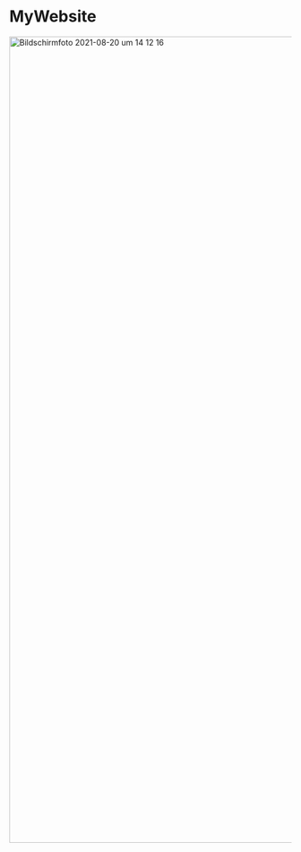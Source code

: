 # MyWebsite

<img width="1440" alt="Bildschirmfoto 2021-08-20 um 14 12 16" src="https://user-images.githubusercontent.com/71549276/130231320-83eb8106-59d9-476e-8155-80c30fd05733.png">

